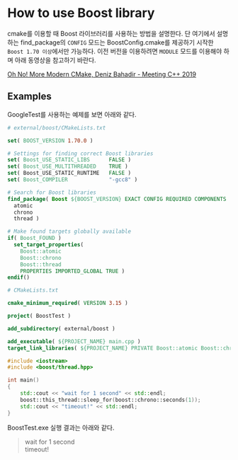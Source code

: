 # How to use Boost library

cmake를 이용할 때 Boost 라이브러리를 사용하는 방법을 설명한다. 단 여기에서 설명하는 find_package의 `CONFIG` 모드는 BoostConfig.cmake를 제공하기 시작한 `Boost 1.70 이상`에서만 가능하다. 이전 버전을 이용하려면 `MODULE` 모드를 이용해야 하며 아래 동영상을 참고하기 바란다.

[Oh No! More Modern CMake, Deniz Bahadir - Meeting C++ 2019](https://youtu.be/y9kSr5enrSk)


## Examples

GoogleTest를 사용하는 예제를 보면 아래와 같다.

```cmake
# external/boost/CMakeLists.txt

set( BOOST_VERSION 1.70.0 )

# Settings for finding correct Boost libraries
set( Boost_USE_STATIC_LIBS      FALSE )
set( Boost_USE_MULTITHREADED    TRUE )
set( Boost_USE_STATIC_RUNTIME   FALSE )
set( Boost_COMPILER             "-gcc8" )

# Search for Boost libraries
find_package( Boost ${BOOST_VERSION} EXACT CONFIG REQUIRED COMPONENTS
  atomic
  chrono
  thread )

# Make found targets globally available
if( Boost_FOUND )
  set_target_properties(
    Boost::atomic
    Boost::chrono
	Boost::thread
    PROPERTIES IMPORTED_GLOBAL TRUE )
endif()
```

```cmake
# CMakeLists.txt

cmake_minimum_required( VERSION 3.15 )

project( BoostTest )

add_subdirectory( external/boost )

add_executable( ${PROJECT_NAME} main.cpp )
target_link_libraries( ${PROJECT_NAME} PRIVATE Boost::atomic Boost::chrono Boost::thread )
```

```cpp
#include <iostream>
#include <boost/thread.hpp>

int main()
{
    std::cout << "wait for 1 second" << std::endl;
    boost::this_thread::sleep_for(boost::chrono::seconds(1));
    std::cout << "timeout!" << std::endl;
}
```

BoostTest.exe 실행 결과는 아래와 같다.

> wait for 1 second  
> timeout!  
